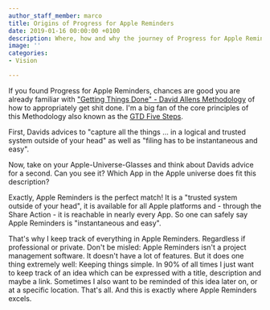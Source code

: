 ```yaml
---
author_staff_member: marco
title: Origins of Progress for Apple Reminders
date: 2019-01-16 00:00:00 +0100
description: Where, how and why the journey of Progress for Apple Reminders began.
image: ''
categories:
- Vision

---
```

If you found Progress for Apple Reminders, chances are good you are already familiar with ["Getting Things Done" - David Allens Methodology](https://gettingthingsdone.com) of how to appropriately get shit done. I'm a big fan of the core principles of this Methodology also known as  the [GTD Five Steps](https://gettingthingsdone.com/five-steps/).

First, Davids advices to "capture all the things ... in a logical and trusted system outside of your head" as well as "filing has to be instantaneous and easy".

Now, take on your Apple-Universe-Glasses and think about Davids advice for a second. Can you see it? Which App in the Apple universe does fit this description?

Exactly, Apple Reminders is the perfect match! It is a "trusted system outside of your head", it is available for all Apple platforms and - through the Share Action - it is reachable in nearly every App. So one can safely say Apple Reminders is "instantaneous and easy".

That's why I keep track of everything in Apple Reminders. Regardless if professional or private. Don't be misled: Apple Reminders isn't a project management software. It doesn't have a lot of features. But it does one thing extremely well: Keeping things simple. In 90% of all times I just want to keep track of an idea which can be expressed with a title, description and maybe a link. Sometimes I also want to be reminded of this idea later on, or at a specific location. That's all. And this is exactly where Apple Reminders excels.